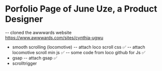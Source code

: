 # Porfolio Page of June Uze, a Product Designer

-- cloned the awwwards website https://www.awwwards.com/sites/cynthia-ugwu

- smooth scrolling (locomotive)
  -- attach loco scroll css ✅
  -- attach locomotive scroll min js ✅
  -- some code from loco github for Js ✅
- gsap
  -- attach gsap ✅
- scrolltrigger
